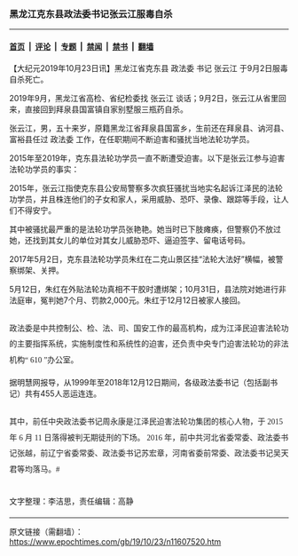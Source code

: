 ### 黑龙江克东县政法委书记张云江服毒自杀

---

#### [首页](../../../..?n11607520) &nbsp;|&nbsp; [评论](../../../../../epoch-comment?n11607520) &nbsp;|&nbsp; [专题](../../../../../epoch-special?n11607520) &nbsp;|&nbsp; [禁闻](../../../../../epoch-news?n11607520) &nbsp;|&nbsp; [禁书](../../../../../books?n11607520) &nbsp;|&nbsp; [翻墙](https://github.com/gfw-breaker/nogfw/blob/master/README.md?n11607520)


<div class="post_content" id="artbody" itemprop="articleBody">
 <!-- article content begin -->
 <p>
  【大纪元2019年10月23日讯】黑龙江省克东县
  <ok href="https://www.epochtimes.com/gb/tag/%E6%94%BF%E6%B3%95%E5%A7%94.html">
   政法委
  </ok>
  书记
  <ok href="https://www.epochtimes.com/gb/tag/%E5%BC%A0%E4%BA%91%E6%B1%9F.html">
   张云江
  </ok>
  于9月2日服毒自杀死亡。
 </p>
 <p>
  2019年9月，黑龙江省高检、省纪检委找
  <ok href="https://www.epochtimes.com/gb/tag/%E5%BC%A0%E4%BA%91%E6%B1%9F.html">
   张云江
  </ok>
  谈话；9月2日，张云江从省里回来，直接回到拜泉县国富镇自家别墅服三瓶药自杀。
 </p>
 <p>
  张云江，男，五十来岁，原籍黑龙江省拜泉县国富乡，生前还在拜泉县、讷河县、富裕县任过
  <ok href="https://www.epochtimes.com/gb/tag/%E6%94%BF%E6%B3%95%E5%A7%94.html">
   政法委
  </ok>
  工作，在任职期间不断迫害和骚扰当地法轮功学员。
 </p>
 <p>
  2015年至2019年，克东县法轮功学员一直不断遭受迫害。以下是张云江参与迫害法轮功学员的事实：
 </p>
 <p>
  2015年，张云江指使克东县公安局警察多次疯狂骚扰当地实名起诉江泽民的法轮功学员，并且株连他们的子女和家人，采用威胁、恐吓、录像、跟踪等手段，让人们不得安宁。
 </p>
 <p>
  其中被骚扰最严重的是法轮功学员张艳艳。她当时已下肢瘫痪，但警察仍不放过她，还找到其女儿的单位对其女儿威胁恐吓、逼迫签字、留电话号码。
 </p>
 <p>
  2017年5月2日，克东县法轮功学员朱红在二克山景区挂“法轮大法好”横幅，被警察绑架、关押。
 </p>
 <p>
  5月12日，朱红在外贴法轮功真相不干胶时遭绑架；10月31日，县法院对她进行非法庭审，冤判她7个月、罚款2,000元。朱红于12月12日被家人接回。
 </p>
 <p style="margin-top: 21.0pt; line-height: 21.6pt;">
  <span style="font-family: 'PMingLiU',serif; color: #222222;">
   政法委是中共控制公、检、法、司、国安工作的最高机构，成为江泽民迫害法轮功的主要指挥系统，实施制度性和系统性的迫害，还负责中央专门迫害法轮功的非法机构“
   <span lang="EN-US">
    610
   </span>
   ”办公室。
  </span>
 </p>
 <p>
  据明慧网报导，从1999年至2018年12月12日期间，各级政法委书记（包括副书记）共有455人恶运连连。
 </p>
 <p style="margin-top: 21.0pt; line-height: 21.6pt;">
  <span style="font-family: 'PMingLiU',serif; color: #222222;">
   其中，前任中央政法委书记周永康是江泽民迫害法轮功集团的核心人物，于
   <span lang="EN-US">
    2015
   </span>
   年
   <span lang="EN-US">
    6
   </span>
   月
   <span lang="EN-US">
    11
   </span>
   日落得被判无期徒刑的下场。
   <span lang="EN-US">
    2016
   </span>
   年，前中共河北省委常委、政法委书记张越，前辽宁省委常委、政法委书记苏宏章，河南省委前常委、政法委书记吴天君等均落马。#
  </span>
 </p>
 <p style="margin-top: 21.0pt; line-height: 21.6pt;">
  文字整理：李洁思，责任编辑：高静
 </p>
 <!-- article content end -->
 <div id="below_article_ad">
 </div>
</div>


---

原文链接（需翻墙）：https://www.epochtimes.com/gb/19/10/23/n11607520.htm
